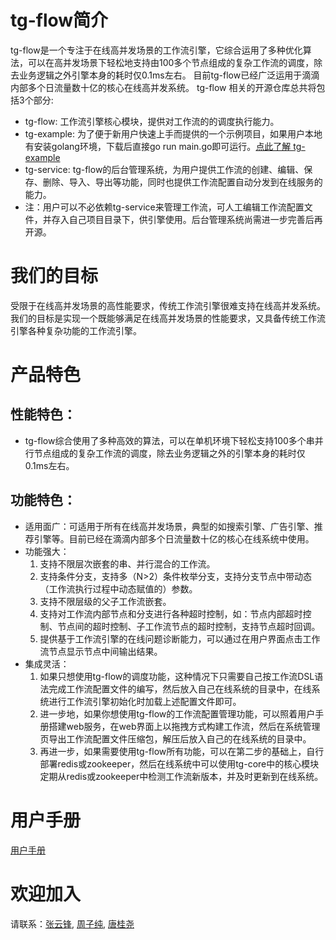 # tg-flow简介
tg-flow是一个专注于在线高并发场景的工作流引擎，它综合运用了多种优化算法，可以在高并发场景下轻松地支持由100多个节点组成的复杂工作流的调度，除去业务逻辑之外引擎本身的耗时仅0.1ms左右。
目前tg-flow已经广泛运用于滴滴内部多个日流量数十亿的核心在线高并发系统。
tg-flow 相关的开源仓库总共将包括3个部分:
* tg-flow: 工作流引擎核心模块，提供对工作流的的调度执行能力。
* tg-example: 为了便于新用户快速上手而提供的一个示例项目，如果用户本地有安装golang环境，下载后直接go run main.go即可运行。[点此了解 tg-example](https://github.com/didi/tg-example)
* tg-service: tg-flow的后台管理系统，为用户提供工作流的创建、编辑、保存、删除、导入、导出等功能，同时也提供工作流配置自动分发到在线服务的能力。
* 注：用户可以不必依赖tg-service来管理工作流，可人工编辑工作流配置文件，并存入自己项目目录下，供引擎使用。后台管理系统尚需进一步完善后再开源。

# 我们的目标
受限于在线高并发场景的高性能要求，传统工作流引擎很难支持在线高并发系统。 我们的目标是实现一个既能够满足在线高并发场景的性能要求，又具备传统工作流引擎各种复杂功能的工作流引擎。

# 产品特色
## 性能特色：
* tg-flow综合使用了多种高效的算法，可以在单机环境下轻松支持100多个串并行节点组成的复杂工作流的调度，除去业务逻辑之外的引擎本身的耗时仅0.1ms左右。
## 功能特色：
* 适用面广：可适用于所有在线高并发场景，典型的如搜索引擎、广告引擎、推荐引擎等。目前已经在滴滴内部多个日流量数十亿的核心在线系统中使用。
* 功能强大：
  1. 支持不限层次嵌套的串、并行混合的工作流。
  2. 支持条件分支，支持多（N>2）条件枚举分支，支持分支节点中带动态（工作流执行过程中动态赋值的）参数。
  3. 支持不限层级的父子工作流嵌套。
  4. 支持对工作流内部节点和分支进行各种超时控制，如：节点内部超时控制、节点间的超时控制、子工作流节点的超时控制，支持节点超时回调。
  5. 提供基于工作流引擎的在线问题诊断能力，可以通过在用户界面点击工作流节点显示节点中间输出结果。
* 集成灵活：
  1. 如果只想使用tg-flow的调度功能，这种情况下只需要自己按工作流DSL语法完成工作流配置文件的编写，然后放入自己在线系统的目录中，在线系统进行工作流引擎初始化时加载上述配置文件即可。
  2. 进一步地，如果你想使用tg-flow的工作流配置管理功能，可以照着用户手册搭建web服务，在web界面上以拖拽方式构建工作流，然后在系统管理页导出工作流配置文件压缩包，解压后放入自己的在线系统的目录中。
  3. 再进一步，如果需要使用tg-flow所有功能，可以在第二步的基础上，自行部署redis或zookeeper，然后在线系统中可以使用tg-core中的核心模块定期从redis或zookeeper中检测工作流新版本，并及时更新到在线系统。
  
# 用户手册
   [用户手册](https://github.com/didi/tg-example/blob/main/user_manual.md)
  
# 欢迎加入
  请联系：[张云锋](https://github.com/dayunzhangyunfeng), [周子纯](https://github.com/zhouzichun0315), [唐桂尧](https://github.com/tgy931)
